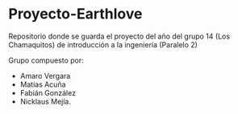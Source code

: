 # Proyecto-Earthlove
Repositorio donde se guarda el proyecto del año del grupo 14 (Los Chamaquitos) 
de introducción a la ingeniería (Paralelo 2)

Grupo compuesto por:
- Amaro Vergara
- Matías Acuña
- Fabián González
- Nicklaus Mejía.
